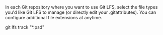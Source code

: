 In each Git repository where you want to use Git LFS, select the file types you'd like Git LFS to manage (or directly edit your .gitattributes). You can configure additional file extensions at anytime.

git lfs track "*.psd"
